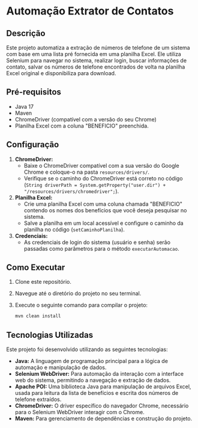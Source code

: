 # Automação Extrator de Contatos

## Descrição

Este projeto automatiza a extração de números de telefone de um sistema com base em uma lista pré fornecida em uma planilha Excel. Ele utiliza Selenium para navegar no sistema, realizar login, buscar informações de contato, salvar os números de telefone encontrados de volta na planilha Excel original e disponibiliza para download.

## Pré-requisitos

* Java 17
* Maven
* ChromeDriver (compatível com a versão do seu Chrome)
* Planilha Excel com a coluna "BENEFICIO" preenchida.

## Configuração

1.  **ChromeDriver:**
    * Baixe o ChromeDriver compatível com a sua versão do Google Chrome e coloque-o na pasta `resources/drivers/`.
    * Verifique se o caminho do ChromeDriver está correto no código (`String driverPath = System.getProperty("user.dir") + "/resources/drivers/chromedriver";`).
2.  **Planilha Excel:**
    * Crie uma planilha Excel com uma coluna chamada "BENEFICIO" contendo os nomes dos benefícios que você deseja pesquisar no sistema.
    * Salve a planilha em um local acessível e configure o caminho da planilha no código (`setCaminhoPlanilha`).
3.  **Credenciais:**
    * As credenciais de login do sistema (usuário e senha) serão passadas como parâmetros para o método `executarAutomacao`.

## Como Executar

1.  Clone este repositório.
2.  Navegue até o diretório do projeto no seu terminal.
3.  Execute o seguinte comando para compilar o projeto:

    ```bash
    mvn clean install
    ```

## Tecnologias Utilizadas

Este projeto foi desenvolvido utilizando as seguintes tecnologias:

* **Java:** A linguagem de programação principal para a lógica de automação e manipulação de dados.
* **Selenium WebDriver:** Para automação da interação com a interface web do sistema, permitindo a navegação e extração de dados.
* **Apache POI:** Uma biblioteca Java para manipulação de arquivos Excel, usada para leitura da lista de benefícios e escrita dos números de telefone extraídos.
* **ChromeDriver:** O driver específico do navegador Chrome, necessário para o Selenium WebDriver interagir com o Chrome.
* **Maven:** Para gerenciamento de dependências e construção do projeto.
